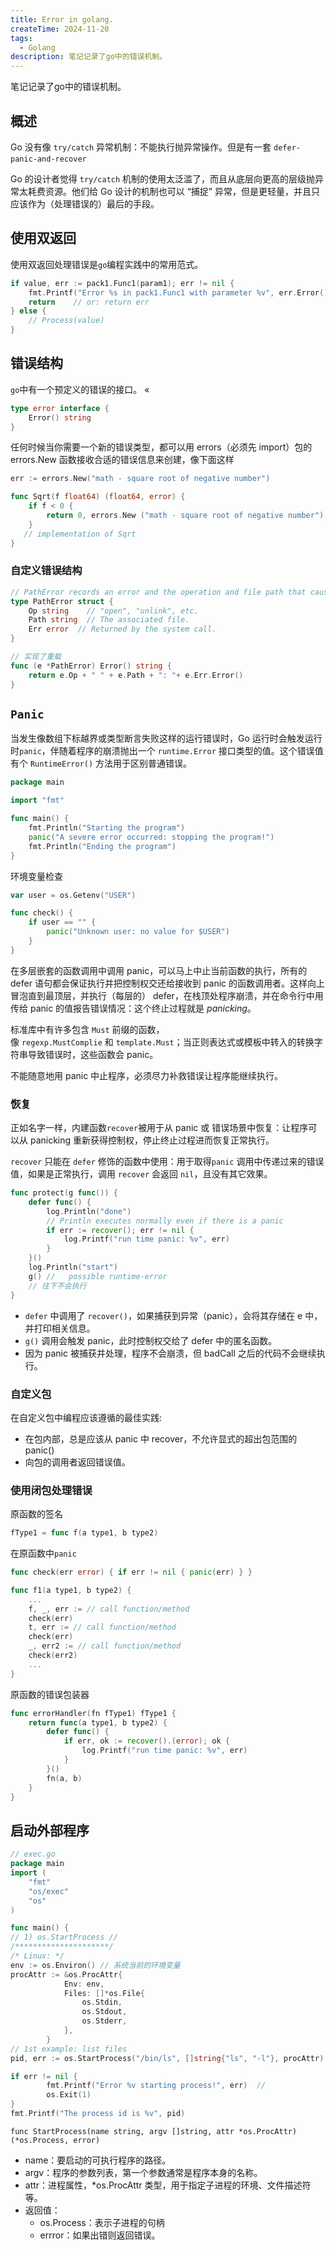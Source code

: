 ```yaml
---
title: Error in golang.
createTime: 2024-11-20
tags:
  - Golang
description: 笔记记录了go中的错误机制。
---
```

 笔记记录了go中的错误机制。
<!-- more -->

## 概述

Go 没有像 `try/catch` 异常机制：不能执行抛异常操作。但是有一套 `defer-panic-and-recover` 

Go 的设计者觉得 `try/catch` 机制的使用太泛滥了，而且从底层向更高的层级抛异常太耗费资源。他们给 Go 设计的机制也可以 “捕捉” 异常，但是更轻量，并且只应该作为（处理错误的）最后的手段。

## 使用双返回

使用双返回处理错误是`go`编程实践中的常用范式。

```go
if value, err := pack1.Func1(param1); err != nil {
	fmt.Printf("Error %s in pack1.Func1 with parameter %v", err.Error(), param1)
	return    // or: return err
} else {
	// Process(value)
}
```

## 错误结构

`go`中有一个预定义的错误的接口。
«
```go
type error interface {
	Error() string
}
```

任何时候当你需要一个新的错误类型，都可以用 errors（必须先 import）包的 errors.New 函数接收合适的错误信息来创建，像下面这样

```go
err := errors.New("math - square root of negative number")

func Sqrt(f float64) (float64, error) {
	if f < 0 {
		return 0, errors.New ("math - square root of negative number")
	}
   // implementation of Sqrt
}
```

### 自定义错误结构

```go
// PathError records an error and the operation and file path that caused it.
type PathError struct {
	Op string    // "open", "unlink", etc.
	Path string  // The associated file.
	Err error  // Returned by the system call.
}

// 实现了重载
func (e *PathError) Error() string {
	return e.Op + " " + e.Path + ": "+ e.Err.Error()
}
```

## `Panic`

当发生像数组下标越界或类型断言失败这样的运行错误时，Go 运行时会触发运行时`panic`，伴随着程序的崩溃抛出一个 `runtime.Error` 接口类型的值。这个错误值有个 `RuntimeError()` 方法用于区别普通错误。

```go
package main

import "fmt"

func main() {
	fmt.Println("Starting the program")
	panic("A severe error occurred: stopping the program!")
	fmt.Println("Ending the program")
}
```

环境变量检查

```go
var user = os.Getenv("USER")

func check() {
	if user == "" {
		panic("Unknown user: no value for $USER")
	}
}
```

在多层嵌套的函数调用中调用 panic，可以马上中止当前函数的执行，所有的 defer 语句都会保证执行并把控制权交还给接收到 panic 的函数调用者。这样向上冒泡直到最顶层，并执行（每层的） defer，在栈顶处程序崩溃，并在命令行中用传给 panic 的值报告错误情况：这个终止过程就是 _panicking_。

标准库中有许多包含 `Must` 前缀的函数，像 `regexp.MustComplie` 和 `template.Must`；当正则表达式或模板中转入的转换字符串导致错误时，这些函数会 panic。

不能随意地用 panic 中止程序，必须尽力补救错误让程序能继续执行。

### 恢复


正如名字一样，内建函数`recover`被用于从 panic 或 错误场景中恢复：让程序可以从 panicking 重新获得控制权，停止终止过程进而恢复正常执行。

`recover` 只能在 `defer` 修饰的函数中使用：用于取得`panic` 调用中传递过来的错误值，如果是正常执行，调用 `recover` 会返回 `nil`，且没有其它效果。

```go
func protect(g func()) {
	defer func() {
		log.Println("done")
		// Println executes normally even if there is a panic
		if err := recover(); err != nil {
			log.Printf("run time panic: %v", err)
		}
	}()
	log.Println("start")
	g() //   possible runtime-error
	// 往下不会执行
}
```


+ `defer` 中调用了 `recover()`，如果捕获到异常（panic），会将其存储在 e 中，并打印相关信息。
+ `g()` 调用会触发 panic，此时控制权交给了 defer 中的匿名函数。
+ 因为 panic 被捕获并处理，程序不会崩溃，但 badCall 之后的代码不会继续执行。

### 自定义包

在自定义包中编程应该遵循的最佳实践:

+ 在包内部，总是应该从 panic 中 recover，不允许显式的超出包范围的 panic()
+ 向包的调用者返回错误值。

### 使用闭包处理错误

原函数的签名

```go
fType1 = func f(a type1, b type2)
```

在原函数中`panic`
```go
func check(err error) { if err != nil { panic(err) } }

func f1(a type1, b type2) {
	...
	f, _, err := // call function/method
	check(err)
	t, err := // call function/method
	check(err)
	_, err2 := // call function/method
	check(err2)
	...
}
```

原函数的错误包装器

```go
func errorHandler(fn fType1) fType1 {
	return func(a type1, b type2) {
		defer func() {
			if err, ok := recover().(error); ok {
				log.Printf("run time panic: %v", err)
			}
		}()
		fn(a, b)
	}
}
```

## 启动外部程序

```go
// exec.go
package main
import (
	"fmt"
    "os/exec"
	"os"
)

func main() {
// 1) os.StartProcess //
/*********************/
/* Linux: */
env := os.Environ() // 系统当前的环境变量
procAttr := &os.ProcAttr{
			Env: env, 
			Files: []*os.File{
				os.Stdin,
				os.Stdout,
				os.Stderr,
			},
		}
// 1st example: list files
pid, err := os.StartProcess("/bin/ls", []string{"ls", "-l"}, procAttr) 

if err != nil {
		fmt.Printf("Error %v starting process!", err)  //
		os.Exit(1)
}
fmt.Printf("The process id is %v", pid)
```

`func StartProcess(name string, argv []string, attr *os.ProcAttr) (*os.Process, error)`

+ name：要启动的可执行程序的路径。
+ argv：程序的参数列表，第一个参数通常是程序本身的名称。
+ attr：进程属性，*os.ProcAttr 类型，用于指定子进程的环境、文件描述符等。
+ 返回值：
	+ os.Process：表示子进程的句柄
	+ errror：如果出错则返回错误。

